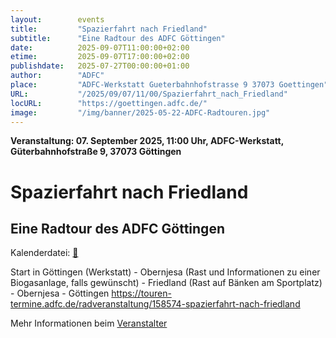 ```yaml
---
layout:        events
title:         "Spazierfahrt nach Friedland"
subtitle:      "Eine Radtour des ADFC Göttingen"
date:          2025-09-07T11:00:00+02:00
etime:         2025-09-07T17:00:00+02:00
publishdate:   2025-07-27T00:00:00+01:00
author:        "ADFC"
place:         "ADFC-Werkstatt Gueterbahnhofstrasse 9 37073 Goettingen"
URL:           "/2025/09/07/11/00/Spazierfahrt_nach_Friedland"
locURL:        "https://goettingen.adfc.de/"
image:         "/img/banner/2025-05-22-ADFC-Radtouren.jpg"
---
```


**Veranstaltung: 07. September 2025, 11:00 Uhr, ADFC-Werkstatt, Güterbahnhofstraße 9, 37073 Göttingen**

Spazierfahrt nach Friedland
===========

Eine Radtour des ADFC Göttingen
-----------


Kalenderdatei: [📆](/ics/2025-09-07_11-00_spazierfahrt_nach_friedland.ics)

Start in Göttingen (Werkstatt) - Obernjesa (Rast und Informationen zu einer Biogasanlage, falls gewünscht) - Friedland (Rast auf Bänken am Sportplatz) - Obernjesa - Göttingen
https://touren-termine.adfc.de/radveranstaltung/158574-spazierfahrt-nach-friedland

Mehr Informationen beim [Veranstalter](https://goettingen.adfc.de/)
